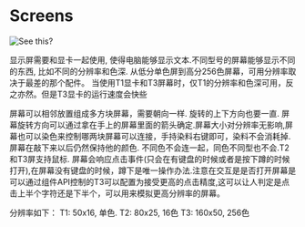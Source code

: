 # Screens

![See this?](oredict:oc:screen1)

显示屏需要和显卡一起使用, 使得电脑能够显示文本.不同型号的屏幕能够显示不同的东西, 比如不同的分辨率和色深. 从低分单色屏到高分256色屏幕，可用分辨率取决于最差的那个配件。 当使用T1显卡和T3屏幕时，仅T1的分辨率和色深可用，反之亦然。但是T3显卡的运行速度会快些

屏幕可以相邻放置组成多方块屏幕，需要朝向一样. 旋转的上下方向也要一直. 屏幕旋转方向可以通过拿在手上的屏幕里面的箭头确定.屏幕大小对分辨率无影响,屏幕也可以染色来控制哪两块屏幕可以连接，手持染料右键即可，染料不会消耗掉. 屏幕在敲下来以后仍然保持他的颜色. 不同色不会连一起，同色不同型也不会.T2和T3屏支持鼠标. 屏幕会响应点击事件(只会在有键盘的时候或者是按下蹲的时候打开),在屏幕没有键盘的时候，蹲下是唯一操作办法.注意在交互是是否打开屏幕是可以通过组件API控制的T3可以配置为接受更高的点击精度,这可以让人判定是点击上半个字符还是下半个，可以用来模拟更高分辨率的屏幕。

分辨率如下：
T1: 50x16, 单色.
T2: 80x25, 16色
T3: 160x50, 256色